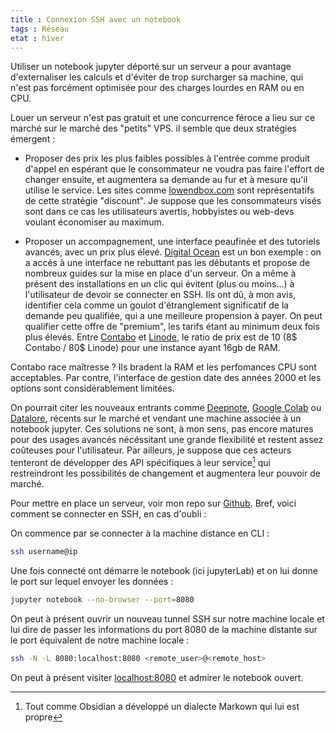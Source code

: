 ```yaml
---
title : Connexion SSH avec un notebook
tags : Réseau
etat : hiver
---
```


Utiliser un notebook jupyter déporté sur un serveur a pour avantage d'externaliser les calculs et d'éviter de trop surcharger sa machine, qui n'est pas forcément optimisée pour des charges lourdes en RAM ou en CPU.

Louer un serveur n'est pas gratuit et une concurrence féroce a lieu sur ce marché sur le marché des "petits" VPS. il semble que deux stratégies émergent :

- Proposer des prix les plus faibles possibles à l'entrée comme produit d'appel en espérant que le consommateur ne voudra pas faire l'effort de changer ensuite, et augmentera sa demande au fur et à mesure qu'il utilise le service. Les sites comme [lowendbox.com](https://lowendbox.com/) sont représentatifs de cette stratégie "discount". Je suppose que les consommateurs visés sont dans ce cas les utilisateurs avertis, hobbyistes ou web-devs voulant économiser au maximum.

- Proposer un accompagnement, une interface peaufinée et des tutoriels avancés, avec un prix plus élevé. [Digital Ocean](https://www.digitalocean.com/) est un bon exemple : on a accès à une interface ne rebuttant pas les débutants et propose de nombreux guides sur la mise en place d'un serveur. On a même à présent des installations en un clic qui évitent (plus ou moins...) à l'utilisateur de devoir se connecter en SSH. Ils ont dû, à mon avis, identifier cela comme un goulot d'étranglement significatif de la demande peu qualifiée, qui a une meilleure propension à payer. On peut qualifier cette offre de "premium", les tarifs étant au minimum deux fois plus élevés. Entre [Contabo](https://contabo.com/?show=vps) et [Linode](https://www.linode.com/products/shared/), le ratio de prix est de 10 (8\$ Contabo / 80\$ Linode) pour une instance ayant 16gb de RAM. 

Contabo race maîtresse ? Ils bradent la RAM et les perfomances CPU sont acceptables. Par contre, l'interface de gestion date des années 2000 et les options sont considérablement limitées.

On pourrait citer les nouveaux entrants comme [Deepnote](https://deepnote.com), [Google Colab](https://colab.research.google.com/) ou [Datalore](https://datalore.jetbrains.com/), récents sur le marché et vendant une machine associée à un notebook jupyter. Ces solutions ne sont, à mon sens, pas encore matures pour des usages avancés nécéssitant une grande flexibilité et restent assez coûteuses pour l'utilisateur. Par ailleurs, je suppose que ces acteurs tenteront de développer des API spécifiques à leur service[^1] qui restreindront les possibilités de changement et augmentera leur pouvoir de marché.

[^1]: Tout comme Obsidian a développé un dialecte Markown qui lui est propre

Pour mettre en place un serveur, voir mon repo sur [Github](https://github.com/Maxence-L/debian-datascience-setup). Bref, voici comment se connecter en SSH, en cas d'oubli :

On commence par se connecter à la machine distance en CLI :

```bash
ssh username@ip
````

Une fois connecté ont démarre le notebook (ici jupyterLab) et on lui donne le port sur lequel envoyer les données :

```bash
jupyter notebook --no-browser --port=8080
````

On peut à présent ouvrir un nouveau tunnel SSH sur notre machine locale et lui dire de passer les informations du port 8080 de la machine distante sur le port équivalent de notre machine locale :

```bash
ssh -N -L 8080:localhost:8080 <remote_user>@<remote_host>
````

On peut à présent visiter [localhost:8080](http://localhost:8080/) et admirer le notebook ouvert.